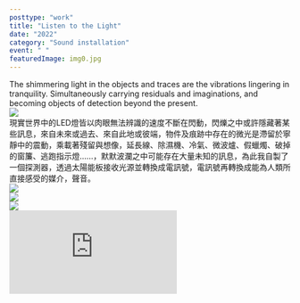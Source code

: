 ```yaml
---
posttype: "work"
title: "Listen to the Light"
date: "2022"
category: "Sound installation"
event: " "
featuredImage: img0.jpg
---
```

  <div class="box">
      <div class="dscrptn">
      The shimmering light in the objects and traces are the vibrations lingering in tranquility. Simultaneously carrying residuals and imaginations, and becoming objects of detection beyond the present.<br>
      </div>
  </div>


  <div class="box">
      <img class="subimg" src="./img1.jpg">
  </div>


  <div class="box">
      <div class="dscrptn">
      現實世界中的LED燈皆以肉眼無法辨識的速度不斷在閃動，閃爍之中或許隱藏著某些訊息，來自未來或過去、來自此地或彼端，物件及痕跡中存在的微光是滯留於寧靜中的震動，乘載著殘留與想像，延長線、除濕機、冷氣、微波爐、假蠟燭、破掉的窗簾、逃跑指示燈......，默默波瀾之中可能存在大量未知的訊息，為此我自製了一個探測器，透過太陽能板接收光源並轉換成電訊號，電訊號再轉換成能為人類所直接感受的媒介，聲音。<br>
      </div>
  </div>


  <div class="box">
      <img class="subimg" src="./img2.jpg">
  </div>

  <div class="box">
      <img class="subimg" src="./img3.jpg">
  </div>

  <div class="box">
      <img class="subimg" src="./img4.jpg">
  </div>

  <div class="box"></div>

  <iframe title="vimeo-player" src="https://player.vimeo.com/video/729937826?h=0de5e9faeb" frameborder="0" allowfullscreen></iframe>

